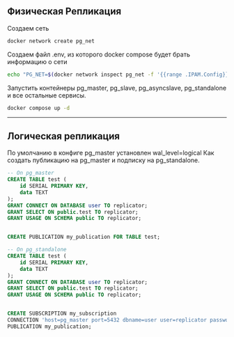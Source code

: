   
## Физическая Репликация
Создаем сеть
```bash
docker network create pg_net
```
Создаем файл .env, из которого docker compose будет брать информацию о сети
```bash
echo "PG_NET=$(docker network inspect pg_net -f '{{range .IPAM.Config}}{{.Subnet}}{{end}}')" > .env
```
Запустить контейнеры pg_master, pg_slave, pg_asyncslave, pg_standalone и все остальные сервисы.
```bash
docker compose up -d
```

***
## Логическая репликация
По умолчанию в конфиге pg_master установлен wal_level=logical
Как создать публикацию на pg_master и подписку на pg_standalone.
```sql
-- On pg_master
CREATE TABLE test (
    id SERIAL PRIMARY KEY,
    data TEXT
);
GRANT CONNECT ON DATABASE user TO replicator;
GRANT SELECT ON public.test TO replicator;
GRANT USAGE ON SCHEMA public TO replicator;


CREATE PUBLICATION my_publication FOR TABLE test;
```
```sql
-- On pg_standalone
CREATE TABLE test (
    id SERIAL PRIMARY KEY,
    data TEXT
);
GRANT CONNECT ON DATABASE user TO replicator;
GRANT SELECT ON public.test TO replicator;
GRANT USAGE ON SCHEMA public TO replicator;


CREATE SUBSCRIPTION my_subscription
CONNECTION 'host=pg_master port=5432 dbname=user user=replicator password=pass'
PUBLICATION my_publication;

```
